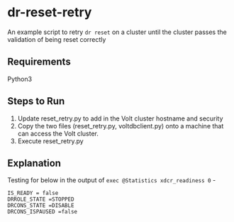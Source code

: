 # dr-reset-retry

An example script to retry `dr reset` on a cluster until the cluster passes the validation of being reset correctly

## Requirements
Python3

## Steps to Run
1. Update reset_retry.py to add in the Volt cluster hostname and security
2. Copy the two files (reset_retry.py, voltdbclient.py) onto a machine that can access the Volt cluster. 
3. Execute reset_retry.py

## Explanation
Testing for below in the output of `exec @Statistics xdcr_readiness 0` -

`IS_READY = false` \
`DRROLE_STATE =STOPPED` \
`DRCONS_STATE =DISABLE` \
`DRCONS_ISPAUSED =false`
